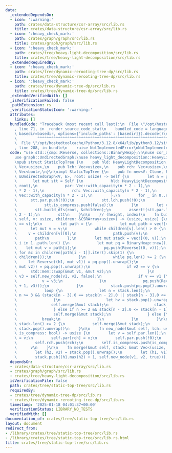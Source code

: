 ```yaml
---
data:
  _extendedDependsOn:
  - icon: ':warning:'
    path: crates/data-structure/csr-array/src/lib.rs
    title: crates/data-structure/csr-array/src/lib.rs
  - icon: ':heavy_check_mark:'
    path: crates/graph/graph/src/lib.rs
    title: crates/graph/graph/src/lib.rs
  - icon: ':heavy_check_mark:'
    path: crates/tree/heavy-light-decomposition/src/lib.rs
    title: crates/tree/heavy-light-decomposition/src/lib.rs
  _extendedRequiredBy:
  - icon: ':heavy_check_mark:'
    path: crates/tree/dynamic-rerooting-tree-dp/src/lib.rs
    title: crates/tree/dynamic-rerooting-tree-dp/src/lib.rs
  - icon: ':heavy_check_mark:'
    path: crates/tree/dynamic-tree-dp/src/lib.rs
    title: crates/tree/dynamic-tree-dp/src/lib.rs
  _extendedVerifiedWith: []
  _isVerificationFailed: false
  _pathExtension: rs
  _verificationStatusIcon: ':warning:'
  attributes:
    links: []
  bundledCode: "Traceback (most recent call last):\n  File \"/opt/hostedtoolcache/Python/3.12.8/x64/lib/python3.12/site-packages/onlinejudge_verify/documentation/build.py\"\
    , line 71, in _render_source_code_stat\n    bundled_code = language.bundle(stat.path,\
    \ basedir=basedir, options={'include_paths': [basedir]}).decode()\n          \
    \         ^^^^^^^^^^^^^^^^^^^^^^^^^^^^^^^^^^^^^^^^^^^^^^^^^^^^^^^^^^^^^^^^^^^^^^^^^^^^^^^^^\n\
    \  File \"/opt/hostedtoolcache/Python/3.12.8/x64/lib/python3.12/site-packages/onlinejudge_verify/languages/rust.py\"\
    , line 288, in bundle\n    raise NotImplementedError\nNotImplementedError\n"
  code: "use std::{cmp::Reverse, collections::BinaryHeap};\n\nuse csr_array::CSRArray;\n\
    use graph::UndirectedGraph;\nuse heavy_light_decomposition::HeavyLightDecomposition;\n\
    \npub struct StaticTopTree {\n    pub hld: HeavyLightDecomposition,\n    pub par:\
    \ Vec<usize>,\n    pub lch: Vec<usize>,\n    pub rch: Vec<usize>,\n    pub is_compress:\
    \ Vec<bool>,\n}\n\nimpl StaticTopTree {\n    pub fn new<V: Clone, E: Clone>(g:\
    \ &UndirectedGraph<V, E>, root: usize) -> Self {\n        let n = g.len();\n \
    \       let mut stt = Self {\n            hld: HeavyLightDecomposition::new(g,\
    \ root),\n            par: Vec::with_capacity(n * 2 - 1),\n            lch: Vec::with_capacity(n\
    \ * 2 - 1),\n            rch: Vec::with_capacity(n * 2 - 1),\n            is_compress:\
    \ Vec::with_capacity(n * 2 - 1),\n        };\n        for _ in 0..n {\n      \
    \      stt.par.push(!0);\n            stt.lch.push(!0);\n            stt.rch.push(!0);\n\
    \            stt.is_compress.push(false);\n        }\n        let children = stt.hld.children();\n\
    \        stt.build_dfs(root, &children);\n        assert!(stt.par.len() == n *\
    \ 2 - 1);\n        stt\n    }\n\n    // (height, index)\n    fn build_dfs(&mut\
    \ self, v: usize, children: &CSRArray<usize>) -> (usize, usize) {\n        assert!(self.hld.leader(v)\
    \ == v);\n\n        let path = {\n            let mut path = vec![v];\n      \
    \      let mut v = v;\n            while children[v].len() > 0 {\n           \
    \     v = children[v][0];\n                path.push(v);\n            }\n    \
    \        path\n        };\n        let mut stack = vec![(0, v)];\n        for\
    \ i in 1..path.len() {\n            let mut pq = BinaryHeap::new();\n        \
    \    let mut v = path[i];\n            pq.push(Reverse((0, v)));\n           \
    \ for &c in children[path[i - 1]].iter().skip(1) {\n                pq.push(Reverse(self.build_dfs(c,\
    \ children)));\n            }\n            while pq.len() >= 2 {\n           \
    \     let Reverse((h1, mut v1)) = pq.pop().unwrap();\n                let Reverse((h2,\
    \ mut v2)) = pq.pop().unwrap();\n                if v2 == v {\n              \
    \      std::mem::swap(&mut v1, &mut v2);\n                }\n                let\
    \ v3 = self.new_node(v1, v2, false);\n                if v == v1 {\n         \
    \           v = v3;\n                }\n                pq.push(Reverse((h1.max(h2)\
    \ + 1, v3)));\n            }\n            stack.push(pq.pop().unwrap().0);\n\n\
    \            loop {\n                let n = stack.len();\n                if\
    \ n >= 3 && (stack[n - 3].0 == stack[n - 2].0 || stack[n - 3].0 <= stack[n - 1].0)\n\
    \                {\n                    let hv = stack.pop().unwrap();\n     \
    \               self.merge(&mut stack);\n                    stack.push(hv);\n\
    \                } else if n >= 2 && stack[n - 2].0 <= stack[n - 1].0 {\n    \
    \                self.merge(&mut stack);\n                } else {\n         \
    \           break;\n                }\n            }\n        }\n\n        while\
    \ stack.len() >= 2 {\n            self.merge(&mut stack);\n        }\n       \
    \ stack.pop().unwrap()\n    }\n\n    fn new_node(&mut self, lch: usize, rch: usize,\
    \ is_compress: bool) -> usize {\n        let v = self.par.len();\n        self.par[lch]\
    \ = v;\n        self.par[rch] = v;\n        self.par.push(!0);\n        self.lch.push(lch);\n\
    \        self.rch.push(rch);\n        self.is_compress.push(is_compress);\n  \
    \      v\n    }\n\n    fn merge(&mut self, stack: &mut Vec<(usize, usize)>) {\n\
    \        let (h2, v2) = stack.pop().unwrap();\n        let (h1, v1) = stack.pop().unwrap();\n\
    \        stack.push((h1.max(h2) + 1, self.new_node(v1, v2, true)));\n    }\n}\n"
  dependsOn:
  - crates/data-structure/csr-array/src/lib.rs
  - crates/graph/graph/src/lib.rs
  - crates/tree/heavy-light-decomposition/src/lib.rs
  isVerificationFile: false
  path: crates/tree/static-top-tree/src/lib.rs
  requiredBy:
  - crates/tree/dynamic-tree-dp/src/lib.rs
  - crates/tree/dynamic-rerooting-tree-dp/src/lib.rs
  timestamp: '2025-01-18 04:01:37+00:00'
  verificationStatus: LIBRARY_NO_TESTS
  verifiedWith: []
documentation_of: crates/tree/static-top-tree/src/lib.rs
layout: document
redirect_from:
- /library/crates/tree/static-top-tree/src/lib.rs
- /library/crates/tree/static-top-tree/src/lib.rs.html
title: crates/tree/static-top-tree/src/lib.rs
---
```

